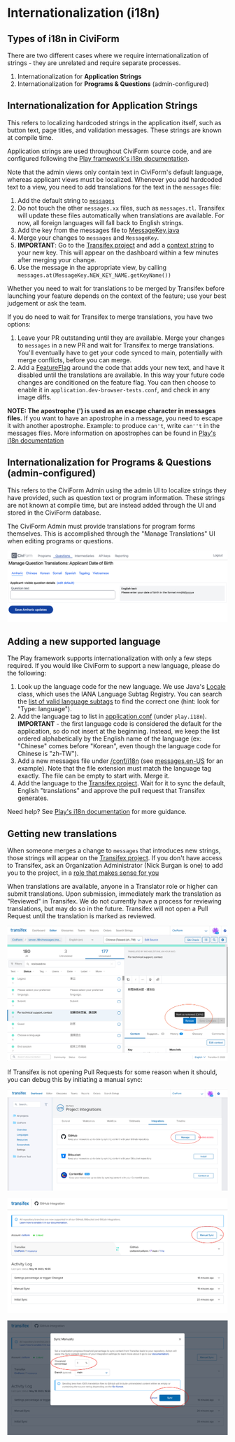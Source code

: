 # Internationalization (i18n)

## Types of i18n in CiviForm

There are two different cases where we require internationalization of strings - they are unrelated and require separate processes.

1. Internationalization for **Application Strings**
2. Internationalization for **Programs & Questions** (admin-configured)

## Internationalization for Application Strings

This refers to localizing hardcoded strings in the application itself, such as button text, page titles, and validation messages. These strings are known at compile time.

Application strings are used throughout CiviForm source code, and are configured following the [Play framework's i18n documentation](https://www.playframework.com/documentation/2.8.x/JavaI18N). 

Note that the admin views only contain text in CiviForm's default language, whereas applicant views must be localized. Whenever you add hardcoded text to a view, you need to add translations for the text in the `messages` file:

1. Add the default string to [`messages`](https://github.com/civiform/civiform/blob/main/server/conf/i18n/messages)
2. Do not touch the other `messages.xx` files, such as `messages.tl`. Transifex will update these files automatically when translations are available. For now, all foreign languages will fall back to English strings.
3. Add the key from the messages file to [MessageKey.java](https://github.com/civiform/civiform/blob/main/server/app/services/MessageKey.java)
4. Merge your changes to `messages` and `MessageKey`.
5. **IMPORTANT**: Go to the [Transifex project](https://app.transifex.com/civiform/) and add a [context string](https://user-images.githubusercontent.com/30369272/239957567-5ddd5c42-4194-488a-9b1e-61cb4ec33c8b.png) to your new key. This will appear on the dashboard within a few minutes after merging your change.
6. Use the message in the appropriate view, by calling `messages.at(MessageKey.NEW_KEY_NAME.getKeyName())`

Whether you need to wait for translations to be merged by Transifex before launching your feature depends on the context of the feature; use your best judgement or ask the team.

If you do need to wait for Transifex to merge translations, you have two options:

1.  Leave your PR outstanding until they are available. Merge your changes to `messages` in a new PR and wait for Transifex to merge translations. You'll eventually have to get your code synced to main, potentially with merge conflicts, before you can merge. 
2. Add a [FeatureFlag](feature-flags.md) around the code that adds your new text, and have it disabled until the translations are available.  In this way your future code changes are conditioned on the feature flag.  You can then choose to enable it in `application.dev-browser-tests.conf`, and check in any image diffs.

**NOTE: The apostrophe (') is used as an escape character in messages files.** If you want to have an apostrophe in a message, you need to escape it with another apostrophe. Example: to produce `can't`, write `can''t` in the messages files. More information on apostrophes can be found in [Play's i18n documentation](https://www.playframework.com/documentation/2.8.x/JavaI18N#Notes-on-apostrophes)

## Internationalization for Programs & Questions (admin-configured)

This refers to the CiviForm Admin using the admin UI to localize strings they have provided, such as question text or program information. These strings are not known at compile time, but are instead added through the UI and stored in the CiviForm database.
 
The CiviForm Admin must provide translations for program forms themselves. This is accomplished through the "Manage Translations" UI when editing programs or questions.

![Admin translations](<../../.gitbook/assets/admin-translations.png>)

## Adding a new supported language

The Play framework supports internationalization with only a few steps required. If you would like CiviForm to support a new language, please do the following:

1. Look up the language code for the new language. We use Java's [Locale](https://docs.oracle.com/en/java/javase/11/docs/api/java.base/java/util/Locale.html) class, which uses the IANA Language Subtag Registry. You can search the [list of valid language subtags](https://www.iana.org/assignments/language-subtag-registry/language-subtag-registry) to find the correct one (hint: look for "Type: language").
2. Add the language tag to list in [application.conf](https://github.com/civiform/civiform/blob/main/server/conf/application.conf) (under `play.i18n`). **IMPORTANT** - the first language code is considered the default for the application, so do not insert at the beginning. Instead, we keep the list ordered alphabetically by the English name of the language (ex: "Chinese" comes before "Korean", even though the language code for Chinese is "zh-TW").
3. Add a new messages file under [/conf/i18n](https://github.com/civiform/civiform/tree/main/server/conf/i18n) (see [messages.en-US](https://github.com/civiform/civiform/blob/main/server/conf/i18n/messages.en-US) for an example). Note that the file extension must match the language tag exactly. The file can be empty to start with. Merge it.
4. Add the language to the [Transifex project](https://app.transifex.com/civiform/). Wait for it to sync the default, English "translations" and approve the pull request that Transifex generates.

Need help? See [Play's i18n documentation](https://www.playframework.com/documentation/2.8.x/JavaI18N) for more guidance.

## Getting new translations

When someone merges a change to `messages` that introduces new strings, those strings will appear on the [Transifex project](https://app.transifex.com/civiform/). If you don't have access to Transifex, ask an Organization Administrator (Nick Burgan is one) to add you to the project, in a [role that makes sense for you](https://help.transifex.com/en/articles/6223416-understanding-user-roles)

When translations are available, anyone in a Translator role or higher can submit translations. Upon submission, immediately mark the translation as "Reviewed" in Transifex. We do not currently have a process for reviewing translations, but may do so in the future. Transifex will not open a Pull Request until the translation is marked as reviewed.

![Review translation](<../../.gitbook/assets/review-translation.png>)

If Transifex is not opening Pull Requests for some reason when it should, you can debug this by
initiating a manual sync:

![Integration settings](<../../.gitbook/assets/integration-settings.png>)

![Manual sync button](<../../.gitbook/assets/manual-sync-button.png>)

![Manual sync pane](<../../.gitbook/assets/sync-pane.png>)
